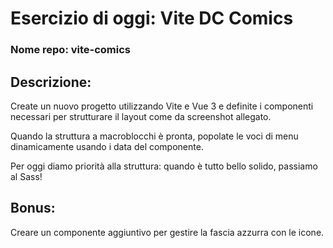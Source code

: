 # Esercizio di oggi: Vite DC Comics
### Nome repo: vite-comics
## Descrizione:

Create un nuovo progetto utilizzando Vite e Vue 3 e definite i componenti necessari per strutturare il layout come da screenshot allegato.

Quando la struttura a macroblocchi è pronta, popolate le voci di menu dinamicamente usando i data del componente.

Per oggi diamo priorità alla struttura: quando è tutto bello solido, passiamo al Sass!

## Bonus:

Creare un componente aggiuntivo per gestire la fascia azzurra con le icone.
